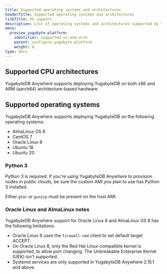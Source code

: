 ```yaml
---
title: Supported operating systems and architectures
headerTitle: Supported operating systems and architectures
linkTitle: OS support
description: List of operating systems and architectures supported by YugabyteDB Anywhere
menu:
  preview_yugabyte-platform:
    identifier: supported-os-and-arch
    parent: configure-yugabyte-platform
    weight: 6
type: docs
---
```


## Supported CPU architectures

YugabyteDB Anywhere supports deploying YugabyteDB on both x86 and ARM (aarch64) architecture-based hardware.

## Supported operating systems

YugabyteDB Anywhere supports deploying YugabyteDB on the following operating systems:

* AlmaLinux OS 8
* CentOS 7
* Oracle Linux 8
* Ubuntu 18
* Ubuntu 20

### Python 3

Python 3 is required. If you're using YugabyteDB Anywhere to provision nodes in public clouds, be sure the custom AMI you plan to use has Python 3 installed.

Either `gtar` or `gunzip` must be present on the host AMI.

### Oracle Linux and AlmaLinux notes

YugabyteDB Anywhere support for Oracle Linux 8 and AlmaLinux OS 8 has the following limitations:

* Oracle Linux 8 uses the `firewall-cmd` client to set default target ACCEPT.
* On Oracle Linux 8, only the Red Hat Linux-compatible kernel is supported, to allow port changing. The Unbreakable Enterprise Kernel (UEK) isn't supported.
* Systemd services are only supported in YugabyteDB Anywhere 2.15.1 and above.
